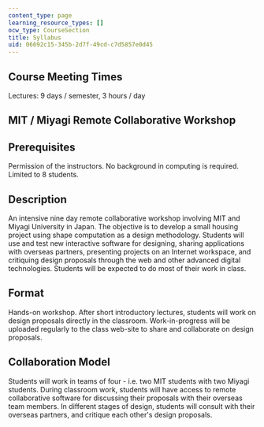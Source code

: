 ```yaml
---
content_type: page
learning_resource_types: []
ocw_type: CourseSection
title: Syllabus
uid: 06692c15-345b-2d7f-49cd-c7d5857e0d45
---
```


Course Meeting Times
--------------------

Lectures: 9 days / semester, 3 hours / day

MIT / Miyagi Remote Collaborative Workshop
------------------------------------------

Prerequisites
-------------

Permission of the instructors. No background in computing is required. Limited to 8 students.

Description
-----------

An intensive nine day remote collaborative workshop involving MIT and Miyagi University in Japan. The objective is to develop a small housing project using shape computation as a design methodology. Students will use and test new interactive software for designing, sharing applications with overseas partners, presenting projects on an Internet workspace, and critiquing design proposals through the web and other advanced digital technologies. Students will be expected to do most of their work in class.

Format
------

Hands-on workshop. After short introductory lectures, students will work on design proposals directly in the classroom. Work-in-progress will be uploaded regularly to the class web-site to share and collaborate on design proposals.

Collaboration Model
-------------------

Students will work in teams of four - i.e. two MIT students with two Miyagi students. During classroom work, students will have access to remote collaborative software for discussing their proposals with their overseas team members. In different stages of design, students will consult with their overseas partners, and critique each other's design proposals.